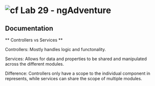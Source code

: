 ![cf](https://i.imgur.com/7v5ASc8.png) Lab 29 - ngAdventure
======

## Documentation

** Controllers vs Services **

Controllers: Mostly handles logic and functonality.

Services: Allows for data and properties to be shared and manipulated across the different modules.

Difference: Controllers only have a scope to the individual component in represents, while services can share the scope of multiple modules.
